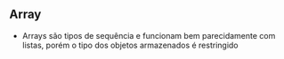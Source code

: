 ## Array 
- Arrays são tipos de sequência e funcionam bem parecidamente com listas, porém o tipo dos objetos armazenados é restringido